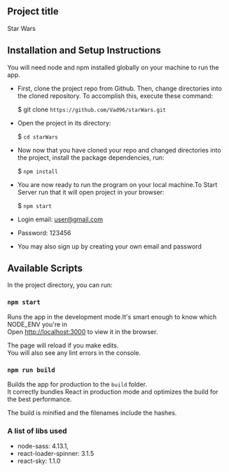 ## Project title
Star Wars

## Installation and Setup Instructions
You will need node and npm installed globally on your machine to run the app.
- First, clone the project repo from Github. Then, change directories into the cloned repository. To accomplish this, execute these command:

   $ git clone `https://github.com/Vad96/starWars.git`

- Open the project in its directory: 

  $ `cd starWars`

- Now now that you have cloned your repo and changed directories into the project, install the package dependencies, run: 

  $ `npm install`

- You are now ready to run the program on your local machine.To Start Server run that it will open project in your browser:

  $ `npm start`
   
- Login email: user@gmail.com
- Password: 123456
- You may also sign up by creating your own email and password

## Available Scripts

In the project directory, you can run:

### `npm start`

Runs the app in the development mode.It's smart enough to know which NODE_ENV you're in<br />
Open [http://localhost:3000](http://localhost:3000) to view it in the browser.

The page will reload if you make edits.<br />
You will also see any lint errors in the console.

### `npm run build`

Builds the app for production to the `build` folder.<br />
It correctly bundles React in production mode and optimizes the build for the best performance.

The build is minified and the filenames include the hashes.<br />

### A list of libs used
- node-sass: 4.13.1,
- react-loader-spinner: 3.1.5
- react-sky: 1.1.0
